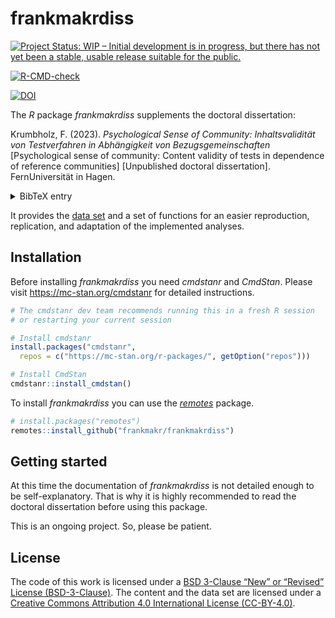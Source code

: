 # frankmakrdiss

<!-- badges: start -->

[![Project Status: WIP – Initial development is in progress, but there has not yet been a stable, usable release suitable for the public.](https://www.repostatus.org/badges/latest/wip.svg)](https://www.repostatus.org/#wip)

[![R-CMD-check](https://github.com/frankmakr/frankmakrdiss/actions/workflows/r_check_standard.yml/badge.svg)](https://github.com/frankmakr/frankmakrdiss/actions/workflows/r_check_standard.yml)

[![DOI](https://zenodo.org/badge/648243839.svg)](https://zenodo.org/badge/latestdoi/648243839)

<!-- badges: end -->

The *R* package *frankmakrdiss* supplements the doctoral dissertation:

Krumbholz, F. (2023).
*Psychological Sense of Community:*
*Inhaltsvalidität von Testverfahren in Abhängigkeit von Bezugsgemeinschaften*
[Psychological sense of community:
Content validity of tests in dependence of reference communities]
[Unpublished doctoral dissertation].
FernUniversität in Hagen.

<details>

<summary>BibTeX entry</summary>

``` bibtex
# BibTeX
@unpublished{Krumbholz2023,
    author = {Krumbholz, F.},
    date = {2023},
    origtitle = {Psychological Sense of Community:,
        Inhaltsvalidität von Testverfahren
        in Abhängigkeit von Bezugsgemeinschaften},
    title = {Psychological Sense of Community},
    subtitle = {Content validity of tests
        in dependence of reference communities},
    titleaddon = {Unpublished doctoral dissertation},
    institution = {FernUniversität in Hagen},
    langid = {ngerman}
}
```

</details>

It provides the [data set](https://doi.org/10.5281/zenodo.8000035)
and a set of functions
for an easier reproduction, replication, and adaptation
of the implemented analyses.



## Installation

Before installing *frankmakrdiss* you need *cmdstanr* and *CmdStan*.
Please visit
<https://mc-stan.org/cmdstanr>
for detailed instructions.

``` r
# The cmdstanr dev team recommends running this in a fresh R session
# or restarting your current session

# Install cmdstanr
install.packages("cmdstanr",
  repos = c("https://mc-stan.org/r-packages/", getOption("repos")))

# Install CmdStan
cmdstanr::install_cmdstan()
```

To install *frankmakrdiss* you can use the
[*remotes*](https://remotes.r-lib.org)
package.

``` r
# install.packages("remotes")
remotes::install_github("frankmakr/frankmakrdiss")
```



## Getting started

At this time
the documentation of *frankmakrdiss*
is not detailed enough to be self-explanatory.
That is why it is highly recommended
to read the doctoral dissertation before using this package.

This is an ongoing project.
So, please be patient.



## License

The code of this work is licensed under a
[BSD 3-Clause “New” or “Revised” License
(BSD-3-Clause)](LICENSE.md).
The content and the data set are licensed under a
[Creative Commons Attribution 4.0 International License
(CC-BY-4.0)](https://creativecommons.org/licenses/by/4.0/).
